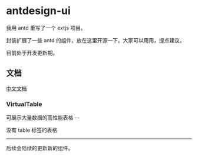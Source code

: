 # antdesign-ui

我用 antd 重写了一个 extjs 项目。

封装扩展了一些 antd 的组件，放在这里开源一下。大家可以用用，提点建议。

目前处于开发更新期。

## 文档

[中文文档](https://github.com/wangyazhen/antdesign-ui/blob/master/doc.md)

### VirtualTable

可展示大量数据的高性能表格 --

没有 table 标签的表格 

---
后续会陆续的更新新的组件。